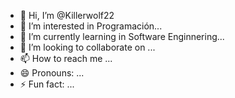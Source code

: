 - 👋 Hi, I’m @Killerwolf22
- 👀 I’m interested in Programación...
- 🌱 I’m currently learning in Software Enginnering...
- 💞️ I’m looking to collaborate on ...
- 📫 How to reach me ...
- 😄 Pronouns: ...
- ⚡ Fun fact: ...

<!---
Killerwolf22/Killerwolf22 is a ✨ special ✨ repository because its `README.md` (this file) appears on your GitHub profile.
You can click the Preview link to take a look at your changes.
--->
